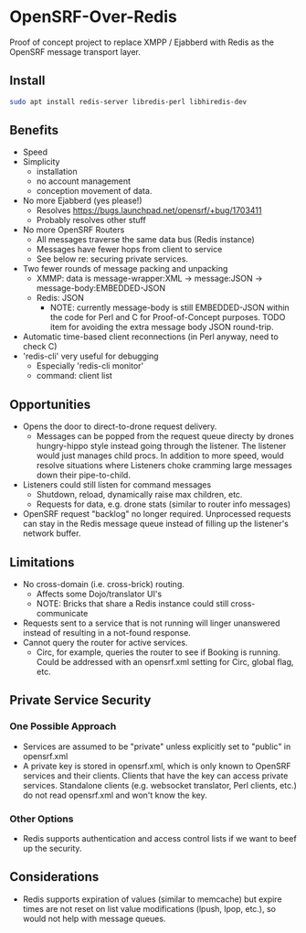 # OpenSRF-Over-Redis

Proof of concept project to replace XMPP / Ejabberd with Redis as the
OpenSRF message transport layer.

## Install
```sh
sudo apt install redis-server libredis-perl libhiredis-dev
```

## Benefits

* Speed
* Simplicity
  * installation
  * no account management
  * conception movement of data.
* No more Ejabberd (yes please!)
  * Resolves https://bugs.launchpad.net/opensrf/+bug/1703411 
  * Probably resolves other stuff
* No more OpenSRF Routers
  * All messages traverse the same data bus (Redis instance)
  * Messages have fewer hops from client to service
  * See below re: securing private services.
* Two fewer rounds of message packing and unpacking
  * XMMP: data is message-wrapper:XML -> message:JSON -> message-body:EMBEDDED-JSON
  * Redis: JSON
    * NOTE: currently message-body is still EMBEDDED-JSON within the code
      for Perl and C for Proof-of-Concept purposes.  TODO item for avoiding
      the extra message body JSON round-trip.
* Automatic time-based client reconnections (in Perl anyway, need to check C)
* 'redis-cli' very useful for debugging
  * Especially 'redis-cli monitor'
  * command: client list

## Opportunities

* Opens the door to direct-to-drone request delivery.
  * Messages can be popped from the request queue directy by drones
    hungry-hippo style instead going through the listener.  The listener 
    would just manages child procs.  In addition to more speed, would
    resolve situations where Listeners choke cramming large messages
    down their pipe-to-child.
* Listeners could still listen for command messages
  * Shutdown, reload, dynamically raise max children, etc.
  * Requests for data, e.g. drone stats (similar to router info messages)
* OpenSRF request "backlog" no longer required.  Unprocessed requests
  can stay in the Redis message queue instead of filling up the
  listener's network buffer.

## Limitations

* No cross-domain (i.e. cross-brick) routing.
  * Affects some Dojo/translator UI's
  * NOTE: Bricks that share a Redis instance could still cross-communicate
* Requests sent to a service that is not running will linger unanswered
  instead of resulting in a not-found response.
* Cannot query the router for active services.
  * Circ, for example, queries the router to see if Booking is running.
    Could be addressed with an opensrf.xml setting for Circ, global flag, 
    etc.

## Private Service Security

### One Possible Approach

* Services are assumed to be "private" unless explicitly set to "public"
  in opensrf.xml
* A private key is stored in opensrf.xml, which is only known to 
  OpenSRF services and their clients.  Clients that have the key can 
  access private services.  Standalone clients (e.g. websocket translator,
  Perl clients, etc.) do not read opensrf.xml and won't know the key.

### Other Options

* Redis supports authentication and access control lists if we want
  to beef up the security.

## Considerations

* Redis supports expiration of values (similar to memcache) but expire
  times are not reset on list value modifications (lpush, lpop, etc.),
  so would not help with message queues.


